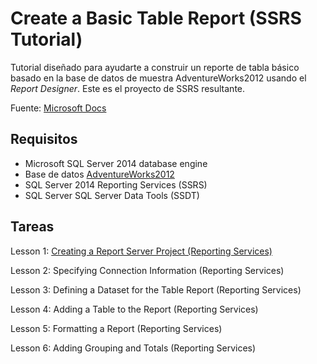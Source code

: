 # Create a Basic Table Report (SSRS Tutorial)

Tutorial diseñado para ayudarte a construir un reporte de tabla básico basado 
en la base de datos de muestra AdventureWorks2012 usando el *Report Designer*.
Este es el proyecto de SSRS resultante.

Fuente: [Microsoft Docs](https://docs.microsoft.com/en-us/sql/reporting-services/create-a-basic-table-report-ssrs-tutorial)

## Requisitos

- Microsoft SQL Server 2014 database engine
- Base de datos [AdventureWorks2012](https://github.com/Microsoft/sql-server-samples/releases/tag/adventureworks)
- SQL Server 2014 Reporting Services (SSRS)
- SQL Server SQL Server Data Tools (SSDT)

## Tareas

Lesson 1: [Creating a Report Server Project (Reporting Services)](https://docs.microsoft.com/en-us/sql/reporting-services/lesson-1-creating-a-report-server-project-reporting-services?view=sql-server-2014)

Lesson 2: Specifying Connection Information (Reporting Services)

Lesson 3: Defining a Dataset for the Table Report (Reporting Services)

Lesson 4: Adding a Table to the Report (Reporting Services)

Lesson 5: Formatting a Report (Reporting Services)

Lesson 6: Adding Grouping and Totals (Reporting Services)
